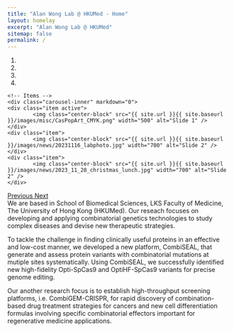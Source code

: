 ```yaml
---
title: "Alan Wong Lab @ HKUMed - Home"
layout: homelay
excerpt: "Alan Wong Lab @ HKUMed"
sitemap: false
permalink: /
---
```



<div markdown="0" id="carousel" class="carousel slide" data-ride="carousel" data-interval="5000" data-pause="hover" >
    <!-- Menu -->
    <ol class="carousel-indicators">
        <li data-target="#carousel" data-slide-to="0" class="active"></li>
        <li data-target="#carousel" data-slide-to="1"></li>
        <li data-target="#carousel" data-slide-to="2"></li>
        <li data-target="#carousel" data-slide-to="3"></li>
    </ol>

    <!-- Items -->
    <div class="carousel-inner" markdown="0">
    <div class="item active">
            <img class="center-block" src="{{ site.url }}{{ site.baseurl }}/images/misc/CasPopArt_CMYK.png" width="500" alt="Slide 1" />
    </div>
    <div class="item">
            <img class="center-block" src="{{ site.url }}{{ site.baseurl }}/images/news/20231116_labphoto.jpg" width="700" alt="Slide 2" />
    </div>
    <div class="item">
            <img class="center-block" src="{{ site.url }}{{ site.baseurl }}/images/news/2023_11_28_christmas_lunch.jpg" width="700" alt="Slide 2" />
    </div>    

  <a class="left carousel-control" href="#carousel" role="button" data-slide="prev">
    <span class="glyphicon glyphicon-chevron-left" aria-hidden="true"></span>
    <span class="sr-only">Previous</span>
  </a>
  <a class="right carousel-control" href="#carousel" role="button" data-slide="next">
    <span class="glyphicon glyphicon-chevron-right" aria-hidden="true"></span>
    <span class="sr-only">Next</span>
  </a>
</div>

<div class="col-sm-12" style="text-align: left">
We are based in School of Biomedical Sciences, LKS Faculty of Medicine, The University of Hong Kong (HKUMed). Our reseach focuses on developing and applying combinatorial genetics technologies to study complex diseases and devise new therapeutic strategies. <br>

To tackle the challenge in finding clinically useful proteins in an effective and low-cost manner, we developed a new platform, CombiSEAL, that generate and assess protein variants with combinatorial mutations at mutiple sites systematically. Using CombiSEAL, we successfully identified new high-fidelity Opti-SpCas9 and OptiHF-SpCas9 variants for precise genome editing.<br>


Our another research focus is to establish high-throughput screening platforms, i.e. CombiGEM-CRISPR, for rapid discovery of combination-based drug treatment strategies for cancers and new cell differentiation formulas involving specific combinatorial effectors important for regenerative medicine applications.
</div>


